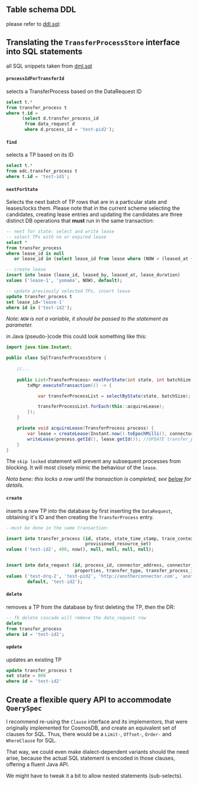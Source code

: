 ## Table schema DDL

please refer to [ddl.sql](./ddl.sql):

## Translating the `TransferProcessStore` interface into SQL statements

all SQL snippets taken from [dml.sql](dml.sql)

#### `processIdForTransferId`

selects a TransferProcess based on the DataRequest ID

```sql
select t.*
from transfer_process t
where t.id =
      (select d.transfer_process_id
       from data_request d
       where d.process_id = 'test-pid2');
```

#### `find`

selects a TP based on its ID

```sql
select t.*
from edc.transfer_process t
where t.id = 'test-id1';
```

#### `nextForState`

Selects the next batch of TP rows that are in a particular state and leases/locks them. Please note that in the current
scheme selecting the candidates, creating lease entries and updating the candidates are three distinct DB operations
that **must** run in the same transaction:

```sql
-- next for state: select and write lease
-- select TPs with no or expired lease
select *
from transfer_process
where lease_id is null
   or lease_id in (select lease_id from lease where (NOW > (leased_at + lease.lease_duration));

-- create lease
insert into lease (lease_id, leased_by, leased_at, lease_duration)
values ('lease-1', 'yomama', NOW), default);

-- update previously selected TPs, insert lease
update transfer_process t
set lease_id='lease-1'
where id in ('test-id2');
```

_Note: `NOW` is not a variable, it should be passed to the statement as parameter._

in Java (pseudo-)code this could look something like this:

```java
import java.time.Instant;

public class SqlTransferProcessStore {
    
    //...
    
    public List<TransferProcess> nextForState(int state, int batchSize) {
        txMgr.executeTransaction(() -> {

            var transferProcessList = selectByState(state, batchSize); // must skip currently leased ones

            transferProcessList.forEach(this::acquireLease);
        });
    }

    private void acquireLease(TransferProcess process) {
        var lease = createLease(Instant.now().toEpochMilli(), connectorId); //create lease in DB, returns object
        writeLease(process.getId(), lease.getId()); //UPDATE transfer_process SET lease_id=ID where id=TPID
    }
}
```

The `skip locked` statement will prevent any subsequent processes from blocking. It will most closely mimic the
behaviour of the `lease`.

_Nota bene: this locks a row until the transaction is completed, see [below](#open-questions) for details._

#### `create`

inserts a new TP into the database by first inserting the `DataRequest`, obtaining it's ID and then creating
the `TransferProcess` entry.

```sql
--must be done in the same transaction:

insert into transfer_process (id, state, state_time_stamp, trace_context, error_detail, resource_manifest,
                              provisioned_resource_set)
values ('test-id2', 400, now(), null, null, null, null);


insert into data_request (id, process_id, connector_address, connector_id, asset_id, contract_id, data_destination,
                          properties, transfer_type, transfer_process_id)
values ('test-drq-2', 'test-pid2', 'http://anotherconnector.com', 'anotherconnector', 'asset2', 'contract2', '{}', null,
        default, 'test-id2');
```

#### `delete`

removes a TP from the database by first deleting the TP, then the DR:

```sql
-- fk delete cascade will remove the data_request row
delete
from transfer_process
where id = 'test-id2';
```

#### `update`

updates an existing TP

```sql
update transfer_process t
set state = 800
where id = 'test-id2'
```

## Create a flexible query API to accommodate `QuerySpec`

I recommend re-using the `Clause` interface and its implementors, that were originally implemented for CosmosDB, and
create an equivalent set of clauses for SQL. Thus, there would be a `Limit-`, `Offset-`, `Order-` and `WhereClause` for
SQL.

That way, we could even make dialect-dependent variants should the need arise, because the actual SQL statement is
encoded in those clauses, offering a fluent Java API.

We might have to tweak it a bit to allow nested statements (sub-selects).